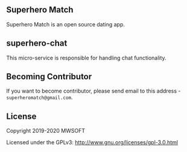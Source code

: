 ## Superhero Match
Superhero Match is an open source dating app.

## superhero-chat
This micro-service is responsible for handling chat functionality. 

## Becoming Contributor
If you want to become contributor, please send email to this address - `superheromatch@gmail.com`.

## License
Copyright 2019-2020 MWSOFT

Licensed under the GPLv3: http://www.gnu.org/licenses/gpl-3.0.html